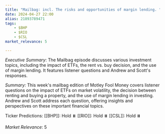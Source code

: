 ```yaml
---
title: "Mailbag: incl. The risks and opportunities of margin lending. "
date: 2024-04-27 22:00
alias: 21893789471
tags:
    - $BHP
    - $RIO
    - $CSL
market_relevance: 5

---
```

*Executive Summary*: The Mailbag episode discusses various investment topics, including the impact of ETFs, the rent vs. buy decision, and the use of margin lending. It features listener questions and Andrew and Scott's responses.


*Summary:*
This week's mailbag edition of Motley Fool Money covers listener questions on the impact of ETFs on market volatility, the decision between renting and buying a property, and the use of margin lending in investing. Andrew and Scott address each question, offering insights and perspectives on these important financial topics.

Ticker Predictions:
[[BHP]]: Hold ⏸️
[[RIO]]: Hold ⏸️
[[CSL]]: Hold ⏸️


*Market Relevance*: 5
  